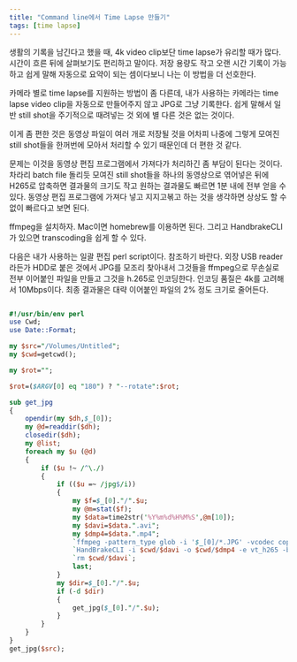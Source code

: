 ```yaml
---
title: "Command line에서 Time Lapse 만들기"
tags: [time lapse]
---
```


생활의 기록을 남긴다고 했을 때, 4k video clip보단 time lapse가 유리할 때가 많다. 시간이 흐른 뒤에 살펴보기도 편리하고 말이다. 저장 용량도 작고 오랜 시간 기록이 가능하고 쉽게 말해 자동으로 요약이 되는 셈이다보니 나는 이 방법을 더 선호한다. 

카메라 별로 time lapse를 지원하는 방법이 좀 다른데, 내가 사용하는 카메라는 time lapse video clip을 자동으로 만들어주지 않고 JPG로 그냥 기록한다. 쉽게 말해서 일반 still shot을 주기적으로 때려넣는 것 외에 별 다른 것은 없는 것이다. 

이게 좀 편한 것은 동영상 파일이 여러 개로 저장될 것을 어차피 나중에 그렇게 모여진 still shot들을 한꺼번에 모아서 처리할 수 있기 때문인데 더 편한 것 같다.

문제는 이것을 동영상 편집 프로그램에서 가져다가 처리하긴 좀 부담이 된다는 것이다. 차라리 batch file 돌리듯 모여진 still shot들을 하나의 동영상으로 엮어넣은 뒤에 H265로 압축하면 결과물의 크기도 작고 원하는 결과물도 빠르면 1분 내에 전부 얻을 수 있다. 동영상 편집 프로그램에 가져다 넣고 지지고볶고 하는 것을 생각하면 상상도 할 수 없이 빠르다고 보면 된다. 

ffmpeg을 설치하자. Mac이면 homebrew를 이용하면 된다. 그리고 HandbrakeCLI가 있으면 transcoding을 쉽게 할 수 있다.

다음은 내가 사용하는 일괄 편집 perl script이다. 참조하기 바란다. 외장 USB reader라든가 HDD로 붙은 것에서 JPG를 모조리 찾아내서 그것들을 ffmpeg으로 무손실로 전부 이어붙인 파일을 만들고 그것을 h.265로 인코딩한다. 인코딩 품질은 4k를 고려해서 10Mbps이다. 최종 결과물은 대략 이어붙인 파일의 2% 정도 크기로 줄어든다. 

```perl

#!/usr/bin/env perl
use Cwd;
use Date::Format;

my $src="/Volumes/Untitled";
my $cwd=getcwd();

my $rot="";

$rot=($ARGV[0] eq "180") ? "--rotate":$rot;

sub get_jpg
{
    opendir(my $dh,$_[0]);
    my @d=readdir($dh);
    closedir($dh);
    my @list;
    foreach my $u (@d)
    {
        if ($u !~ /^\./)
        {
            if (($u =~ /jpg$/i))
            {
                my $f=$_[0]."/".$u;
                my @m=stat($f);
                my $data=time2str('%Y%m%d%H%M%S',@m[10]);
                my $davi=$data.".avi";
                my $dmp4=$data.".mp4";
                `ffmpeg -pattern_type glob -i '$_[0]/*.JPG' -vcodec copy $cwd/$davi`;
                `HandBrakeCLI -i $cwd/$davi -o $cwd/$dmp4 -e vt_h265 -b 10000 --no-decomb --no-comb-detect --no-unsharp $rot`;
                `rm $cwd/$davi`;
                last;
            }
            my $dir=$_[0]."/".$u;
            if (-d $dir)
            {
                get_jpg($_[0]."/".$u);
            }
        }
    }
}
get_jpg($src);
```



